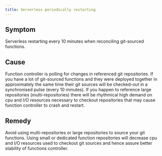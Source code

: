 ```yaml
---
title: Serverless periodically restarting
---
```



## Symptom

Serverless restarting every 10 minutes when reconciling git-sourced functions.

## Cause

Function controller is polling for changes in referenced git repositories. If you have a lot of git-sourced functions and they were deployed together in approximately the same time their git sources will be checked-out in a synchronised pulse (every 10 minutes). If you happen to reference large repositories (multi-repositories) there will be rhythmical high demand on cpu and I/O resources necessary to checkout repositories that may cause function controller to crash and restart.

## Remedy

Avoid using multi-repositories or large repositories to source your git functions. Using small or dedicated function repositories will decrease cpu and I/O  resources used to checkout git sources and hence assure better stability of functions controller.
